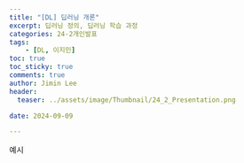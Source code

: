 ```yaml
---
title: "[DL] 딥러닝 개론"
excerpt: 딥러닝 정의, 딥러닝 학습 과정
categories: 24-2개인발표
tags: 
    - [DL, 이지민]
toc: true
toc_sticky: true
comments: true
author: Jimin Lee
header:
  teaser: ../assets/image/Thumbnail/24_2_Presentation.png

date: 2024-09-09

---
```


예시